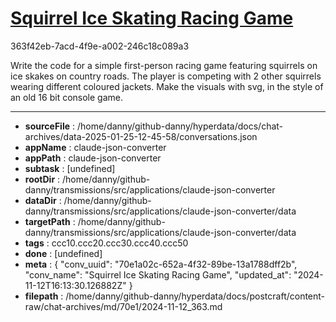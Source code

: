 # [Squirrel Ice Skating Racing Game](https://claude.ai/chat/70e1a02c-652a-4f32-89be-13a1788dff2b)

363f42eb-7acd-4f9e-a002-246c18c089a3

Write the code for a simple first-person racing game featuring squirrels on ice skakes on country roads. The player is competing with 2 other squirrels wearing different coloured jackets. Make the visuals with svg, in the style of an old 16 bit console game.

---

* **sourceFile** : /home/danny/github-danny/hyperdata/docs/chat-archives/data-2025-01-25-12-45-58/conversations.json
* **appName** : claude-json-converter
* **appPath** : claude-json-converter
* **subtask** : [undefined]
* **rootDir** : /home/danny/github-danny/transmissions/src/applications/claude-json-converter
* **dataDir** : /home/danny/github-danny/transmissions/src/applications/claude-json-converter/data
* **targetPath** : /home/danny/github-danny/transmissions/src/applications/claude-json-converter/data
* **tags** : ccc10.ccc20.ccc30.ccc40.ccc50
* **done** : [undefined]
* **meta** : {
  "conv_uuid": "70e1a02c-652a-4f32-89be-13a1788dff2b",
  "conv_name": "Squirrel Ice Skating Racing Game",
  "updated_at": "2024-11-12T16:13:30.126882Z"
}
* **filepath** : /home/danny/github-danny/hyperdata/docs/postcraft/content-raw/chat-archives/md/70e1/2024-11-12_363.md